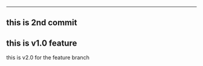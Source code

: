 --------------------
this is 2nd commit 
---------------------
 this is v1.0 feature 
--------------------
 this is v2.0 for
the feature branch
 
